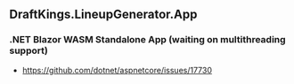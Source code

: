 ## DraftKings.LineupGenerator.App

### .NET Blazor WASM Standalone App (waiting on multithreading support)
- https://github.com/dotnet/aspnetcore/issues/17730
